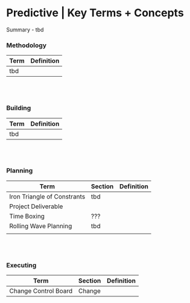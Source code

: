 # Predictive | Key Terms + Concepts

Summary - tbd

### Methodology

| Term | Definition |
| ---- | ---------- |
| tbd  |            |

<br><br>

### Building

| Term | Definition |
| ---- | ---------- |
| tbd  |            |

<br><br>

### Planning

| Term                        | Section | Definition |
| --------------------------- | ------- | ---------- |
| Iron Triangle of Constrants | tbd     |            |
| Project Deliverable         |         |            |
| Time Boxing                 | ???     |            |
| Rolling Wave Planning       | tbd     |            |
|                             |         |

<br><br>

### Executing

| Term                 | Section | Definition |
| -------------------- | ------- | ---------- |
| Change Control Board | Change  |
